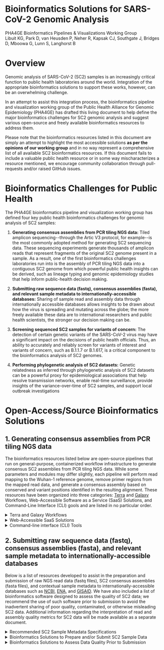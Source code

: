 # **Bioinformatics Solutions for SARS-CoV-2 Genomic Analysis**

PHA4GE Bioinformatics Pipelines &amp; Visualizations Working Group <br/>
Libuit KG, Park D, van Heusden P, Neher R, Kapsak CJ, Southgate J, Bridges D, Mboowa G, Lunn S, Langhorst B

# Overview

Genomic analysis of SARS-CoV-2 (SC2) samples is an increasingly critical function to public health laboratories around the world. Integration of the appropriate bioinformatics solutions to support these works, however, can be an overwhelming challenge.

 In an attempt to assist this integration process, the bioinformatics pipeline and visualization working group of the Public Health Alliance for Genomic Epidemiology (PHA4GE) has drafted this living document to help define the major bioinformatics challenges for SC2 genomic analysis and suggest various open-source and freely available bioinformatics resources to address them.

Please note that the bioinformatics resources listed in this document are simply an attempt to highlight the most accessible solutions **as per the opinions of our working group** and in no way represent a comprehensive list of all available SC2 bioinformatics resources. If this document fails to include a valuable public health resource or in some way mischaracterizes a resource mentioned, we encourage community collaboration through pull-requests and/or raised GitHub issues.

# Bioinformatics Challenges for Public Health

The PHA4GE bioinformatics pipeline and visualization working group has defined four key public health bioinformatics challenges for genomic analysis of SC2 samples:

1. **Generating consensus assemblies from PCR tiling NGS data:** Tiled amplicon sequencing--through the Artic V3 protocol, for example--is the most commonly adopted method for generating SC2 sequencing data. These sequencing experiments generate thousands of amplicon reads that represent fragments of the original SC2 genome present in a sample. As a result, one of the first bioinformatics challenges laboratories run into is the assembly of PCR tiling NGS data into a contiguous SC2 genome from which powerful public health insights can be derived, such as lineage typing and genomic epidemiology studies that help inform public-health decision making.

2. **Submitting raw sequence data (fastq), consensus assemblies (fasta), and relevant sample metadata to internationally-accessible databases:** Sharing of sample read and assembly data through internationally accessible databases allows insights to be drawn about how the virus is spreading and mutating across the globe; the more freely available these data are to international researchers and public health scientists, the stronger our decision making can be.

3. **Screening sequenced SC2 samples for variants of concern:** The detection of certain genetic variants of the SARS-CoV-2 virus may have a significant impact on the decisions of public health officials. Thus, an ability to accurately and reliably screen for variants of interest and variants of concern, such as B.1.1.7 or B.1.617, is a critical component to the bioinformatics analysis of SC2 genomes.

4. **Performing phylogenetic analysis of SC2 datasets:** Genetic relatedness as inferred through phylogenetic analysis of SC2 datasets can be a powerful proxy for epidemiological associations that help resolve transmission networks, enable real-time surveillance, provide insights of the variance-over-time of SC2 samples, and support local outbreak investigations

# Open-Access/Source Bioinformatics Solutions

## 1. Generating consensus assemblies from PCR tiling NGS data

The bioinformatics resources listed below are open-source pipelines that run on general-purpose, containerized workflow infrastructure to generate consensus SC2 assemblies from PCR tiling NGS data. While some parameters and modules may differ slightly, each pipeline will perform read mapping to the Wuhan-1 reference genome, remove primer regions from the mapped read data, and generate a consensus assembly based on conserved and variant positions identified in the resulting alignment. These resources have been organized into three categories: [Terra](app.terra.bio) and [Galaxy](https://galaxyproject.org/) Workflows, Web-Accessible Software as a Service (SaaS) Solutions, and Command-Line Interface (CLI) gools and are listed in no particular order.

<details>
 <summary>Terra and Galaxy Workflows</summary>

1. [Broad viral-ngs](https://dockstore.org/organizations/BroadInstitute/collections/pgs)
  - **Brief Description** : The viral-ngs workflow collection contains many tools for viral analysis. The consensus genome caller is called assemble\_refbased and should work for any low-diversity microbial genome and is appropriate for viruses stemming from a single point-source outbreak, such as SARS-CoV-2. Accepts Illumina paired, single, or mixed reads, as well as ONT reads. Accepts metagenomic or amplicon-based reads with primer trimming.
  - **Developed/supported by:** Broad Institute Viral Genomics 
  - **Documentation** : [Technical documentation (ReadTheDocs)](https://viral-ngs.readthedocs.io/en/latest/)
  - **User base:** [H3Africa](https://h3africa.org/index.php/consortium/genomic-characterization-and-surveillance-of-microbial-threats-in-west-africa/) West African sites ([RUN](http://acegid.org/), [KGH](https://vhfc.org/consortium/people/), [UCAD](https://www.ucad.sn/))
  - **Workflow language:** WDL
    - **Web/Cloud GUI Platforms:** Terra, DNAnexus,
    - **CLI Platforms:** Cromwell (local HPC, cloud), miniWDL
2. [Titan Workflows for Genomic Characterization](https://dockstore.org/organizations/Theiagen/collections/PublicHealthViralGenomics)
  - **Brief Description** : The Titan Series includes four separate WDL workflows (Titan\_Illumina\_PE, Titan\_Illumina\_SE, Titan\_ClearLabs, and Titan\_ONT) that process NGS read data from four different sequencing approaches: Illumina paired-end, Illumina single-end, Clear Labs, and Oxford Nanopore Technology (ONT)) to generate consensus assemblies, produce relevant quality-control metrics for both the input read data and the generated assembly, and assign samples with a lineage and clade designation using Pangolin and NextClade, respectively.
  - **Developed/supported by:** Theiagen Genomics
  - **Documentation:** [Technical documentation (ReadTheDocs)](https://public-health-viral-genomics-theiagen.readthedocs.io/en/latest/overview.html), [step-by-step protocols (Protocols.io)](https://www.protocols.io/file-manager/9EF18A27777511EBA1C60A58A9FEAC2A), and [video tutorials (YouTube Playlist)](https://www.youtube.com/watch?v=fy0Hm0lfIas&amp;list=PLU47xRg_MKJrtyoFwqGiywl7lQj6vq8Uz)
  - **User base:** US PHLs
  - **Workflow language:** WDL
    - **Web/Cloud GUI Platforms:** Terra\* (primary), DNAnexus,
    - **CLI Platforms:** Cromwell (local HPC, cloud), miniWDL
3. [COVID-19 Galaxy Workflows](https://covid19.galaxyproject.org/artic/)
  - **Brief Description** : Several Galaxy workflows for performing SC2 consensus genome assembly have been available including a Galaxy workflow for the analysis of Illumina paired-end sequenced ARTIC amplicon data and the SARS-CoV-2 RECoVERY pipeline hosted on the Galaxy instance ARIES; SARS-CoV-2 RECoVERY can generate SC2 consensus genomes from Illumina, Ion Torrent, and Nanopore read data.
  - **Developed/supported by:** usegalaxy.eu ([https://covid19.galaxyproject.org/artic/](https://covid19.galaxyproject.org/artic/))
  - **Documentation** : [https://covid19.galaxyproject.org/artic/](https://covid19.galaxyproject.org/artic/)
  - ARIES/Istituto Superiore di Sanità ([https://aries.iss.it/u/arnold-knijn/w/sars-cov-2recovery31](https://aries.iss.it/u/arnold-knijn/w/sars-cov-2recovery31))
  - **User base:** usegalaxy.\* (preprint in progress), ARIES ([https://www.biorxiv.org/content/10.1101/2021.01.16.425365v2](https://www.biorxiv.org/content/10.1101/2021.01.16.425365v2))
  - **Workflow language:** Galaxy
    - **Web/Cloud GUI Platforms:** GalaxyProject
</details>

<details>
 <summary>Web-Accessible SaaS Solutions</summary>
 
1. [IDSeq (CZ Biohub)](https://idseq.net/)
  - **Brief Description** : User-friendly software platform originally developed for metagenomics studies that has since been repurposed to include SC2 consensus assembly from Oxford Nanopore or paired-end Illumina data
  - **Developed/supported by:** [Chan Zuckerberg Initiative (CZI)](https://chanzuckerberg.com/) 
  - **User base:** CZ Biohub &amp; partners; access available on request to other users
  - **User-interface** : Web application on CZI-funded AWS
2. [EDGE COVID-19](https://edge-covid19.edgebioinformatics.org/)
  - **Brief Description** : EDGE COVID-19 is a derivative of the original EDGE Bioinformatics software (Li _et al._ 2017) that was developed to perform reference-based SC2 assemblies and quality assessment of Illumina or Nanopore read data.
  - **Developed/supported by:** Los Alamos National Laboratories
  - **User base:** LANL &amp; partners
  - **User-interface** : Web application on LANL hardware
</details>

<details>
 <summary>Command-line interface (CLI) Tools</summary>
 
 1. [SIGNAL (SARS-CoV-2 Illumina GeNome Assembly Line; CanCOGeN)](https://github.com/jaleezyy/covid-19-signal)
  - **Brief Description**: Standardized workflow the assembly and subsequent analysis for short-read viral sequencing. This core workflow is compatible with the illumina artic nf pipeline and produces the same consensus and variants using ivar (1.3) [Grubaugh, 2019](https://doi.org/10.1186/s13059-018-1618-7). However, it performs far more extensive quality control and visualisation of results including an interactive HTML summary of run results.
  - **Developed/supported by:** Nassir, JA, _et al._
  - **Documentation** : [Technical Documentation (GitHub README)](https://github.com/jaleezyy/covid-19-signal)
  - **User base:** CA PHLs
  - **User-interface** : CLI (Snakemake)
2. [ARTIC nCOV19 (ARTIC Network; Connor-lab)](https://github.com/connor-lab/ncov2019-artic-nf)
  - **Brief Description** : Configured conda environment that enables access to Oxford Nanopore or Illumina consensus sequence assemblers: Medaka (ONT), NanoPolish (ONT) or BWA (Illumina)
  - **Developed/supported by:** COG UK / ARTIC
  - **Documentation** : [Technical Documentation (GitHub README)](https://github.com/connor-lab/ncov2019-artic-nf/blob/master/README.md)
  - **User base:** COG UK
  - **Workflow language:** Nextflow
    - **CLI Platforms:** Nextflow cli client, Nextflow Tower (local HPC, cloud, etc)
3. [StaPH-B ToolKit](https://github.com/StaPH-B/staphb_toolkit)
  - **Brief Description** : Two StaPH-B workflows for performing SC2 consensus genome assembly have been available: Cecret, a pipeline developed for the analysis of single or paired-end Illumina reads. and Monroe, a workflow with various subcommands that perform consensus genome assembly from either Illumina or Nanopore read data.
  - **Developed/supported by:** StaPH-B
  - **Documentation** : [https://staph-b.github.io/staphb\_toolkit/](https://staph-b.github.io/staphb_toolkit/install/), [Python Package Index (PyPI)](https://pypi.org/project/staphb-toolkit/)
  - **User base:** US PHLs
  - **User-interface** : CLI (Python package)
 
</details>

## 2. Submitting raw sequence data (fastq), consensus assemblies (fasta), and relevant sample metadata to internationally-accessible databases

Below is a list of resources developed to assist in the preparation and submission of raw NGS read data (fastq files), SC2 consensus assemblies (fasta files), and contextual sample metadata to internationally-accessible databases such as [NCBI](https://www.ncbi.nlm.nih.gov/sars-cov-2/), [ENA](https://www.ebi.ac.uk/ena/browser/home), and [GISAID](https://www.gisaid.org/). We have also included a list of bioinformatics software designed to assess the quality of SC2 data; we recommend the use of such software prior to submission to avoid the inadvertent sharing of poor quality, contaminated, or otherwise misleading SC2 data. Additional information regarding the interpretation of read and assembly quality metrics for SC2 data will be made available as a separate document.

<details>
 <summary>Recommended SC2 Sample Metadata Specifications</summary>
 
- [PHA4GE Contextual Data Specifications](https://www.preprints.org/manuscript/202008.0220/v1)
  - **Database Target(s)**: GISAID, ENA, SRA, Genbank
  - **Brief Description** : A SARS-CoV-2 contextual data specification based on harmonisable, publicly available, community standards. The specification is implementable via a collection template, as well as an array of protocols and tools to support the harmonisation and submission of sequence data and contextual information to public repositories.
  - **Developed/supported by:** PHA4GE
  - **Documentation** : [Technical documentation (GitHub README)](https://github.com/pha4ge/SARS-CoV-2-Contextual-Data-Specification)
  - **User base:** Global public health community
 
</details>

<details>
 <summary>Bioinformatics Solutions to Prepare and/or Submit SC2 Sample Data</summary>
 
- [Broad viral-ngs](https://dockstore.org/organizations/BroadInstitute/collections/pgs) (described above)
  - **Database Target(s)**: SRA, GenBank, GISAID
  - **Brief Description** : The viral-ngs workflow collection contains workflows (sarscov2\_genbank, sarscov2\_sra\_to\_genbank, sarscov2\_illumina\_full) that prepare data for Genbank and GISAID submission (and SRA submission if starting from raw reads).
  - **Developed/supported by:** Broad Institute Viral Genomics
  - **Documentation** : [Technical documentation (ReadTheDocs)](https://viral-ngs.readthedocs.io/en/latest/)
  - **User base:** [H3Africa](https://h3africa.org/index.php/consortium/genomic-characterization-and-surveillance-of-microbial-threats-in-west-africa/) West African sites ([RUN](http://acegid.org/), [KGH](https://vhfc.org/consortium/people/), [UCAD](https://www.ucad.sn/))
  - **Workflow language:** WDL
    - **Web/Cloud GUI Platforms:** Terra, DNAnexus,
  - **CLI Platforms:** Cromwell (local HPC, cloud), miniWDL
- [Theiagen&#39;s Mercury Workflows](https://dockstore.org/organizations/Theiagen/collections/PublicHealthViralGenomics)
  - **Database Target(s)**: GenBank, GISAID (SRA submission prep in development)
  - **Brief Description** : The Mercury Series includes three separate WDL workflows (Mercury\_SE\_Prep, Mercury\_PE\_Prep, and Mercury\_Batch) that prepare SC2 consensus assemblies (fasta files) and contextual sample metadata sample for submission to GISAID and NCBI&#39;s GenBank database.
  - **Developed/supported by:** Theiagen Genomics
  - **Documentation:** [Technical documentation (ReadTheDocs)](https://public-health-viral-genomics-theiagen.readthedocs.io/en/latest/overview.html), [step-by-step protocols (Protocols.io)](https://www.protocols.io/file-manager/9EF18A27777511EBA1C60A58A9FEAC2A), and [video tutorials (YouTube Playlist)](https://www.youtube.com/watch?v=fy0Hm0lfIas&amp;list=PLU47xRg_MKJrtyoFwqGiywl7lQj6vq8Uz)
  - **User base:** US PHLs
  - **Workflow language:** WDL
    - **Web/Cloud GUI Platforms:** Terra\* (primary), DNAnexus,
    - **CLI Platforms:** Cromwell (local HPC, cloud), miniWDL
- [Galaxy ENA Submission Plugin](https://github.com/galaxyproject/tools-iuc/tree/master/tools/ena_upload)
  - **Database Target(s)**: ENA
  - **Brief Description** : Galaxy plugin for direct submission to the European Nucleotide Archive database
  - **Developed/supported by:** [Galaxy IUC (Intergalactic Utilities Commission)](https://galaxyproject.org/iuc/)
  - **Documentation**: [https://github.com/ELIXIR-Belgium/ena-upload-container](https://github.com/ELIXIR-Belgium/ena-upload-container)
  - **User base:** European PHLs
  - **Workflow language:** Galaxy
    - **Web/Cloud GUI Platforms:** GalaxyProject
 
</details>

<details>
 <summary>Bioinformatics Solutions to Assess Data Quality Prior to Submission</summary>
 
- [VADR - Viral Annotation DefineR](https://github.com/ncbi/vadr)
  - **Brief Description** : VADR is a suite of CLI tools for classifying and analyzing sequences homologous to a set of reference models of viral genomes or gene families. With regards to SC2, laboratories have utilized VADR to identify samples with potentially mis-assembled genomes that are likely to be rejected from an internationally-accessible database.
  - **Developed/supported by:** NCBI
  - **Documentation** : [Technical Documentation (GitHub Wiki)](https://github.com/ncbi/vadr/wiki/Coronavirus-annotation)
  - **User base:** NCBI GenBank & US PHLs
  - **Accessibility** : [Local install](https://github.com/ncbi/vadr/blob/master/documentation/install.md#top) or the [StaPH-B Docker Image](https://hub.docker.com/r/staphb/vadr/)
- [Broad viral-ngs](https://dockstore.org/organizations/BroadInstitute/collections/pgs) (Terra workflow described above; includes VADR)
- [Titan Workflows for Genomic Characterization](https://dockstore.org/organizations/Theiagen/collections/PublicHealthViralGenomics) (Terra workflow described above; includes VADR)
- [COVID-19 Galaxy Workflows](https://covid19.galaxyproject.org/artic/) (Galaxy resources described above)
- [IDSeq (CZ BioHub)](https://idseq.net/) (SaaS solution described above)
- [EDGE COVID-19](https://edge-covid19.edgebioinformatics.org/) (SaaS solution described above)
- [SIGNAL (SARS-CoV-2 Illumina GeNome Assembly Line; CanCOGeN)](https://github.com/jaleezyy/covid-19-signal) (CLI tool described above)
- [ARTIC nCOV19 (ARTIC Network; Connor-lab)](https://github.com/connor-lab/ncov2019-artic-nf) (CLI tool described above)
- [StaPH-B ToolKit](https://github.com/StaPH-B/staphb_toolkit) (CLI tool described above; VADR included in the Cecret workflow)
 
</details>
